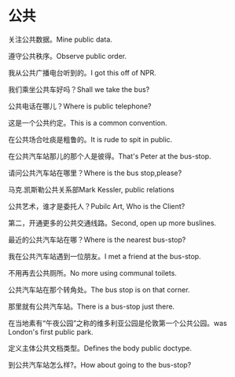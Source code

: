 # 公共

<p><span class="chinese">关注公共数据。</span><span class="english">Mine public data.</span></p>

<p><span class="chinese">遵守公共秩序。</span><span class="english">Observe public order.</span></p>

<p><span class="chinese">我从公共广播电台听到的。</span><span class="english">I got this off of NPR.</span></p>

<p><span class="chinese">我们乘坐公共车好吗？</span><span class="english">Shall we take the bus?</span></p>

<p><span class="chinese">公共电话在哪儿？</span><span class="english">Where is public telephone?</span></p>

<p><span class="chinese">这是一个公共约定。</span><span class="english">This is a common convention.</span></p>

<p><span class="chinese">在公共场合吐痰是粗鲁的。</span><span class="english">It is rude to spit in public.</span></p>

<p><span class="chinese">在公共汽车站那儿的那个人是彼得。</span><span class="english">That's Peter at the bus-stop.</span></p>

<p><span class="chinese">请问公共汽车站在哪里？</span><span class="english">Where is the bus stop,please?</span></p>

<p><span class="chinese">马克.凯斯勒公共关系部</span><span class="english">Mark Kessler, public relations</span></p>

<p><span class="chinese">公共艺术，谁才是委托人？</span><span class="english">Pubilc Art, Who is the Client?</span></p>

<p><span class="chinese">第二，开通更多的公共交通线路。</span><span class="english">Second, open up more buslines.</span></p>

<p><span class="chinese">最近的公共汽车站在哪？</span><span class="english">Where is the nearest bus-stop?</span></p>

<p><span class="chinese">我在公共汽车站遇到一位朋友。</span><span class="english">I met a friend at the bus-stop.</span></p>

<p><span class="chinese">不用再去公共厕所。</span><span class="english">No more using communal toilets.</span></p>

<p><span class="chinese">公共汽车站在那个转角处。</span><span class="english">The bus stop is on that corner.</span></p>

<p><span class="chinese">那里就有公共汽车站。</span><span class="english">There is a bus-stop just there.</span></p>

<p><span class="chinese">在当地素有“午夜公园”之称的维多利亚公园是伦敦第一个公共公园。</span><span class="english">was London's first public park.</span></p>

<p><span class="chinese">定义主体公共文档类型。</span><span class="english">Defines the body public doctype.</span></p>

<p><span class="chinese">到公共汽车站怎么样?。</span><span class="english">How about going to the bus-stop?</span></p>

